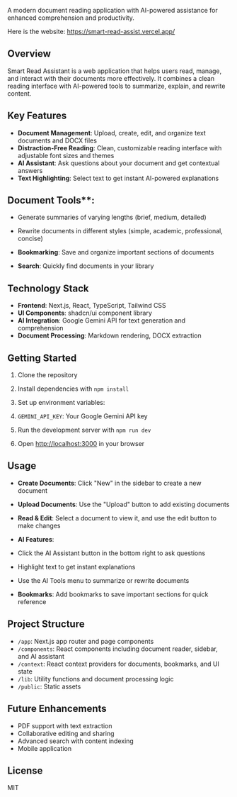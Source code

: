 A modern document reading application with AI-powered assistance for enhanced comprehension and productivity.

Here is the website:
https://smart-read-assist.vercel.app/

## Overview

Smart Read Assistant is a web application that helps users read, manage, and interact with their documents more effectively. It combines a clean reading interface with AI-powered tools to summarize, explain, and rewrite content.

## Key Features

- **Document Management**: Upload, create, edit, and organize text documents and DOCX files
- **Distraction-Free Reading**: Clean, customizable reading interface with adjustable font sizes and themes
- **AI Assistant**: Ask questions about your document and get contextual answers
- **Text Highlighting**: Select text to get instant AI-powered explanations

## Document Tools**:

- Generate summaries of varying lengths (brief, medium, detailed)
- Rewrite documents in different styles (simple, academic, professional, concise)



- **Bookmarking**: Save and organize important sections of documents
- **Search**: Quickly find documents in your library


## Technology Stack

- **Frontend**: Next.js, React, TypeScript, Tailwind CSS
- **UI Components**: shadcn/ui component library
- **AI Integration**: Google Gemini API for text generation and comprehension
- **Document Processing**: Markdown rendering, DOCX extraction


## Getting Started

1. Clone the repository
2. Install dependencies with `npm install`
3. Set up environment variables:

1. `GEMINI_API_KEY`: Your Google Gemini API key



4. Run the development server with `npm run dev`
5. Open [http://localhost:3000](http://localhost:3000) in your browser


## Usage

- **Create Documents**: Click "New" in the sidebar to create a new document
- **Upload Documents**: Use the "Upload" button to add existing documents
- **Read & Edit**: Select a document to view it, and use the edit button to make changes
- **AI Features**:

- Click the AI Assistant button in the bottom right to ask questions
- Highlight text to get instant explanations
- Use the AI Tools menu to summarize or rewrite documents



- **Bookmarks**: Add bookmarks to save important sections for quick reference


## Project Structure

- `/app`: Next.js app router and page components
- `/components`: React components including document reader, sidebar, and AI assistant
- `/context`: React context providers for documents, bookmarks, and UI state
- `/lib`: Utility functions and document processing logic
- `/public`: Static assets


## Future Enhancements

- PDF support with text extraction
- Collaborative editing and sharing
- Advanced search with content indexing
- Mobile application


## License

MIT


